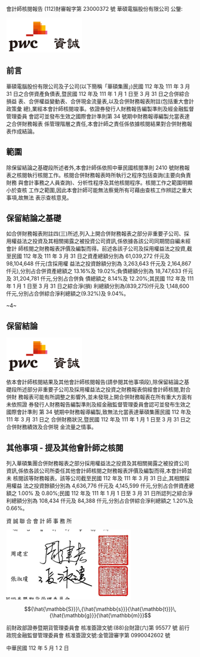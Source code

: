 會計師核閱報告
(112)財審報字第 23000372 號 華碩電腦股份有限公司 公鑒:

![0_image_0.png](0_image_0.png)

## 前言

華碩電腦股份有限公司及子公司(以下簡稱「華碩集團」)民國 112 年及 111 年 3 月 31 日之合併資產負債表,暨民國 112 年及 111 年 1 月 1 日至 3 月 31 日之合併綜合損益 表、合併權益變動表、合併現金流量表,以及合併財務報表附註(包括重大會計政策彙 總),業經本會計師核閱竣事。依證券發行人財務報告編製準則及經金融監督管理委員 會認可並發布生效之國際會計準則第 34 號期中財務報導編製允當表達之合併財務報表 係管理階層之責任,本會計師之責任係依據核閱結果對合併財務報表作成結論。

## 範圍

除保留結論之基礎段所述者外,本會計師係依照中華民國核閱準則 2410 號財務報 表之核閱執行核閱工作。核閱合併財務報表時所執行之程序包括查詢(主要向負責財務 與會計事務之人員查詢)、分析性程序及其他核閱程序。核閱工作之範圍明顯小於查核 工作之範圍,因此本會計師可能無法察覺所有可藉由查核工作辨認之重大事項,故無法 表示查核意見。

## 保留結論之基礎

如合併財務報表附註四(三)所述,列入上開合併財務報表之部分非重要子公司、採 用權益法之投資及其相關揭露之被投資公司資訊,係依據各該公司同期間自編未經會計 師核閱之財務報表評價及編製而得。前述各該子公司及採用權益法之投資,截至民國 112 年及 111 年 3 月 31 日之資產總額分別為 61,039,272 仟元及 98,104,648 仟元(含採用權 益法之投資餘額分別為 3,263,643 仟元及 2,164,867 仟元),分別占合併資產總額之 13.16%及 19.02%;負債總額分別為 18,747,633 仟元及 31,204,781 仟元,分別占合併負 債總額之 8.14%及 12.20%;其民國 112 年及 111 年 1 月 1 日至 3 月 31 日之綜合淨(損) 利總額分別為(839,275)仟元及 1,148,600 仟元,分別占合併綜合淨利總額之(9.32%)及 9.04%。

~4~

## 保留結論 

![1_Image_0.Png](1_Image_0.Png)

依本會計師核閱結果及其他會計師核閱報告(請參閱其他事項段),除保留結論之基 礎段所述部分非重要子公司及採用權益法之投資之財務報表倘經會計師核閱,對合併財 務報表可能有所調整之影響外,並未發現上開合併財務報表在所有重大方面有未依照證 券發行人財務報告編製準則及經金融監督管理委員會認可並發布生效之國際會計準則 第 34 號期中財務報導編製,致無法允當表達華碩集團民國 112 年及 111 年 3 月 31 日之 合併財務狀況,暨民國 112 年及 111 年 1 月 1 日至 3 月 31 日之合併財務績效及合併現 金流量之情事。

## 其他事項 - 提及其他會計師之核閱

列入華碩集團合併財務報表之部分採用權益法之投資及其相關揭露之被投資公司 資訊,係依各該公司所委任其他會計師核閱之財務報表評價及編製而得,本會計師並未 核閱該等財務報表。該等公司截至民國 112 年及 111 年 3 月 31 日止,其相關採用權益 法之投資餘額分別為 4,636,776 仟元及 4,145,599 仟元,分別占合併資產總額之 1.00% 及 0.80%;民國 112 年及 111 年 1 月 1 日至 3 月 31 日所認列之綜合淨利總額分別為 108,434 仟元及 84,388 仟元,分別占合併綜合淨利總額之 1.20%及 0.66%。

資 誠 聯 合 會 計 師 事 務 所

![1_image_1.png](1_image_1.png)

$${\hat{\mathbb{S}}}\,{\hat{\mathbb{s}}}{\hat{\mathbb{t}}}\,{\hat{\mathbb{g}}}{\hat{\mathbb{m}}}$$

前財政部證券暨期貨管理委員會 核准簽證文號:(88)台財證(六)第 95577 號 前行政院金融監督管理委員會 核准簽證文號:金管證審字第 0990042602 號

中華民國 112 年 5 月 1 2 日